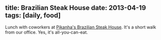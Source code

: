title: Brazilian Steak House
date: 2013-04-19
tags: [daily, food]
---

Lunch with coworkers at [Pikanha's Brazilian Steak House](http://www.pikanhas.com/). It's a short walk from our office. Yes, it's all-you-can-eat.
